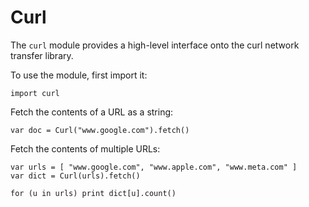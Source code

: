 [comment]: # (Curl module help)
[version]: # (0.0.1)

# Curl
[tagcurl]: # (curl)

The `curl` module provides a high-level interface onto the curl network transfer library.

To use the module, first import it:

    import curl

Fetch the contents of a URL as a string:

    var doc = Curl("www.google.com").fetch()

Fetch the contents of multiple URLs:

    var urls = [ "www.google.com", "www.apple.com", "www.meta.com" ]
    var dict = Curl(urls).fetch()

    for (u in urls) print dict[u].count() 

